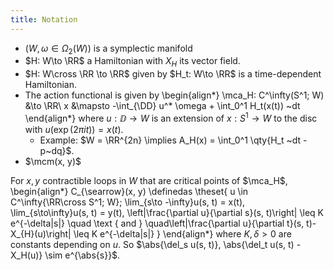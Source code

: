 ```yaml
---
title: Notation
---
```


- $(W, \omega \in \Omega_2(W))$ is a symplectic manifold
- $H: W\to \RR$ a Hamiltonian with $X_H$ its vector field.
- $H: W\cross \RR \to \RR$ given by $H_t: W\to \RR$ is a time-dependent Hamiltonian.
- The action functional is given by
  \begin{align*}
  \mca_H: C^\infty(S^1; W) &\to \RR\\
  x &\mapsto -\int_{\DD} u^* \omega + \int_0^1 H_t(x(t)) ~dt
  \end{align*}
  where $u: \DD \to W$ is an extension of $x: S^1\to W$ to the disc with $u(\exp(2\pi i t)) = x(t)$.
  - Example: $W = \RR^{2n} \implies A_H(x) = \int_0^1 \qty{H_t ~dt - p~dq}$. 
- $\mcm(x, y)$

For $x, y$ contractible loops in $W$ that are critical points of $\mca_H$,
\begin{align*}
C_{\searrow}(x, y) \definedas \theset{ 
u \in C^\infty{\RR\cross S^1; W}; 
\lim_{s\to -\infty}u(s, t) = x(t), 
\lim_{s\to\infty}u(s, t) = y(t),
\left|\frac{\partial u}{\partial s}(s, t)\right| \leq K e^{-\delta|s|} \quad \text { and } \quad\left|\frac{\partial u}{\partial t}(s, t)-X_{H}(u)\right| \leq K e^{-\delta|s|}
}
\end{align*}
where $K, \delta > 0$ are constants depending on $u$.
So $\abs{\del_s u(s, t)}, \abs{\del_t u(s, t) - X_H(u)}  \sim e^{\abs{s}}$.
